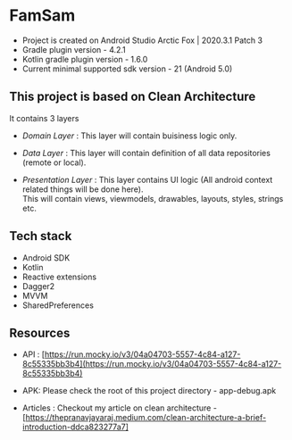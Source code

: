 # FamSam

- Project is created on Android Studio Arctic Fox | 2020.3.1 Patch 3
- Gradle plugin version - 4.2.1
- Kotlin gradle plugin version - 1.6.0
- Current minimal supported sdk version - 21 (Android 5.0)

## This project is based on Clean Architecture
   It contains 3 layers <br />

- *Domain Layer* : This layer will contain buisiness logic only.

- *Data Layer* : This layer will contain definition of all data repositories (remote or local).

- *Presentation Layer* : This layer contains UI logic (All android context related things will be done here). <br/>
This will contain views, viewmodels, drawables, layouts, styles, strings etc.

## Tech stack

- Android SDK 
- Kotlin 
- Reactive extensions 
- Dagger2 
- MVVM
- SharedPreferences

## Resources

- API : [https://run.mocky.io/v3/04a04703-5557-4c84-a127-8c55335bb3b4](https://run.mocky.io/v3/04a04703-5557-4c84-a127-8c55335bb3b4)

- APK: Please check the root of this project directory - app-debug.apk

- Articles : Checkout my article on clean architecture -[https://thepranavjayaraj.medium.com/clean-architecture-a-brief-introduction-ddca823277a7]
